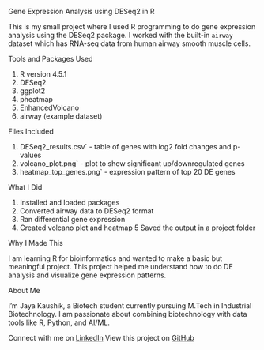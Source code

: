 Gene Expression Analysis using DESeq2 in R

This is my small project where I used R programming to do gene expression analysis using the DESeq2 package. I worked with the built-in `airway` dataset which has RNA-seq data from human airway smooth muscle cells.

Tools and Packages Used

1. R version 4.5.1
2. DESeq2
3. ggplot2
4. pheatmap
5. EnhancedVolcano
6. airway (example dataset)

Files Included

1. DESeq2_results.csv` - table of genes with log2 fold changes and p-values  
2. volcano_plot.png` - plot to show significant up/downregulated genes  
3. heatmap_top_genes.png` - expression pattern of top 20 DE genes

What I Did

1. Installed and loaded packages
2. Converted airway data to DESeq2 format
3. Ran differential gene expression
4. Created volcano plot and heatmap
5  Saved the output in a project folder

Why I Made This

I am learning R for bioinformatics and wanted to make a basic but meaningful project. This project helped me understand how to do DE analysis and visualize gene expression patterns.

About Me

I’m Jaya Kaushik, a Biotech student currently pursuing M.Tech in Industrial Biotechnology. I am passionate about combining biotechnology with data tools like R, Python, and AI/ML.

Connect with me on [LinkedIn](https://www.linkedin.com/in/jaya-kaushik-b51978237)
View this project on [GitHub](https://github.com/jayakaushik2102)


